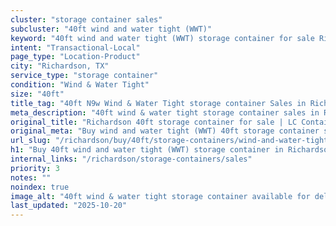 ```yaml
---
cluster: "storage container sales"
subcluster: "40ft wind and water tight (WWT)"
keyword: "40ft wind and water tight (WWT) storage container for sale Richardson, TX"
intent: "Transactional-Local"
page_type: "Location-Product"
city: "Richardson, TX"
service_type: "storage container"
condition: "Wind & Water Tight"
size: "40ft"
title_tag: "40ft N9w Wind & Water Tight storage container Sales in Richardson | LC Container"
meta_description: "40ft wind & water tight storage container sales in Richardson. Fast delivery, competitive pricing. Serving storage containers area. Quote ID: KS5. Call (214) 524-4168 for your free quote today."
original_title: "Richardson 40ft storage container for sale | LC Container"
original_meta: "Buy wind and water tight (WWT) 40ft storage container sale with local delivery in Richardson, TX. LC Container — local Since 2003. Request a fast quote today."
url_slug: "/richardson/buy/40ft/storage-containers/wind-and-water-tight-wwt"
h1: "Buy 40ft wind and water tight (WWT) storage container in Richardson"
internal_links: "/richardson/storage-containers/sales"
priority: 3
notes: ""
noindex: true
image_alt: "40ft wind & water tight storage container available for delivery in Richardson"
last_updated: "2025-10-20"
---
```


<!-- TODO: Add unique city/inventory copy, images, and internal links here. -->

